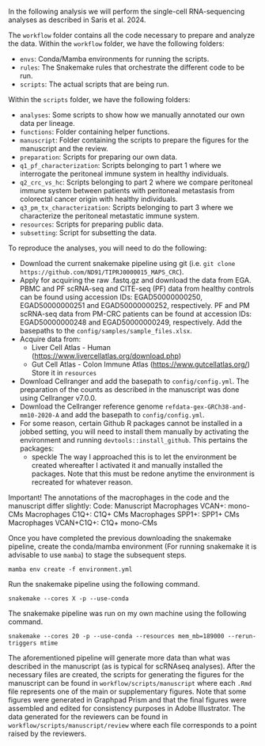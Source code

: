 In the following analysis we will perform the single-cell RNA-sequencing analyses as described in Saris et al. 2024. 

The `workflow` folder contains all the code necessary to prepare and analyze the data. Within the `workflow` folder, we have the following folders:
- `envs`: Conda/Mamba environments for running the scripts.
- `rules`: The Snakemake rules that orchestrate the different code to be run.
- `scripts`: The actual scripts that are being run.

Within the `scripts` folder, we have the following folders:
- `analyses`: Some scripts to show how we manually annotated our own data per lineage.
- `functions`: Folder containing helper functions.
- `manuscript`: Folder containing the scripts to prepare the figures for the manuscript and the review.
- `preparation`: Scripts for preparing our own data.
- `q1_pf_characterization`: Scripts belonging to part 1 where we interrogate the peritoneal immune system in healthy individuals.
- `q2_crc_vs_hc`: Scripts belonging to part 2 where we compare peritoneal immune system between patients with peritoneal metastasis from colorectal cancer origin with healthy individuals.
- `q3_pm_tx_characterization`: Scripts belonging to part 3 where we characterize the peritoneal metastatic immune system.
- `resources`: Scripts for preparing public data.
- `subsetting`: Script for subsetting the data.

To reproduce the analyses, you will need to do the following:
- Download the current snakemake pipeline using git (i.e. `git clone https://github.com/ND91/TIPRJ0000015_MAPS_CRC`).
- Apply for acquiring the raw .fastq.gz and download the data from EGA. PBMC and PF scRNA-seq and CITE-seq (PF) data from healthy controls can be found using accession IDs: EGAD50000000250, EGAD50000000251 and EGAD50000000252, respectively. PF and PM scRNA-seq data from PM-CRC patients can be found at accession IDs: EGAD50000000248 and EGAD50000000249, respectively. Add the basepaths to the `config/samples/sample_files.xlsx`.
- Acquire data from:
    - Liver Cell Atlas - Human (https://www.livercellatlas.org/download.php)
    - Gut Cell Atlas - Colon Immune Atlas (https://www.gutcellatlas.org/)
  Store it in `resources` 
- Download Cellranger and add the basepath to `config/config.yml`. The preparation of the counts as described in the manuscript was done using Cellranger v7.0.0. 
- Download the Cellranger reference genome `refdata-gex-GRCh38-and-mm10-2020-A` and add the basepath to `config/config.yml`. 
- For some reason, certain Github R packages cannot be installed in a jobbed setting, you will need to install them manually by activating the environment and running `devtools::install_github`. This pertains the packages:
	- speckle
The way I approached this is to let the environment be created whereafter I activated it and manually installed the packages. Note that this must be redone anytime the environment is recreated for whatever reason.

Important! The annotations of the macrophages in the code and the manuscript differ slightly:
Code: Manuscript
Macrophages VCAN+: mono-CMs
Macrophages C1Q+: C1Q+ CMs 
Macrophages SPP1+: SPP1+ CMs 
Macrophages VCAN+C1Q+: C1Q+ mono-CMs

Once you have completed the previous downloading the snakemake pipeline, create the conda/mamba environment (For running snakemake it is advisable to use `mamba`) to stage the subsequent steps.

```
mamba env create -f environment.yml
``` 

Run the snakemake pipeline using the following command.

```
snakemake --cores X -p --use-conda
```

The snakemake pipeline was run on my own machine using the following command.

```
snakemake --cores 20 -p --use-conda --resources mem_mb=189000 --rerun-triggers mtime
```

The aforementioned pipeline will generate more data than what was described in the manuscript (as is typical for scRNAseq analyses). After the necessary files are created, the scripts for generating the figures for the manuscript can be found in `workflow/scripts/manuscript` where each `.Rmd` file represents one of the main or supplementary figures. Note that some figures were generated in Graphpad Prism and that the final figures were assembled and edited for consistency purposes in Adobe Illustrator. The data generated for the reviewers can be found in `workflow/scripts/manuscript/review` where each file corresponds to a point raised by the reviewers.